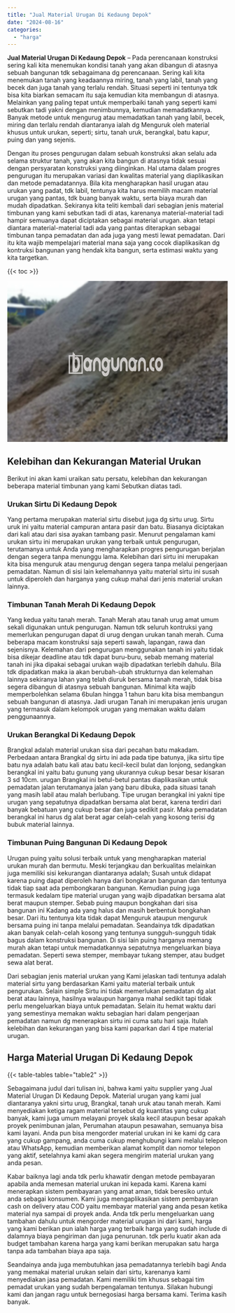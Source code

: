 ```yaml
---
title: "Jual Material Urugan Di Kedaung Depok"
date: "2024-08-16"
categories: 
  - "harga"
---
```


**Jual Material Urugan Di Kedaung Depok** – Pada perencanaan konstruksi sering kali kita menemukan kondisi tanah yang akan dibangun di atasnya sebuah bangunan tdk sebagaimana dg perencanaan. Sering kali kita menemukan tanah yang keadaannya miring, tanah yang labil, tanah yang becek dan juga tanah yang terlalu rendah. Situasi seperti ini tentunya tdk bisa kita biarkan semacam itu saja kemudian kita membangun di atasnya. Melainkan yang paling tepat untuk memperbaiki tanah yang seperti kami sebutkan tadi yakni dengan menimbunnya, kemudian memadatkannya. Banyak metode untuk mengurug atau memadatkan tanah yang labil, becek, miring dan terlalu rendah diantaranya ialah dg Menguruk oleh material khusus untuk urukan, seperti; sirtu, tanah uruk, berangkal, batu kapur, puing dan yang sejenis.

Dengan itu proses pengurugan dalam sebuah konstruksi akan selalu ada selama struktur tanah, yang akan kita bangun di atasnya tidak sesuai dengan persyaratan konstruksi yang diinginkan. Hal utama dalam progres pengurugan itu merupakan variasi dan kwalitas material yang diaplikasikan dan metode pemadatannya. Bila kita mengharapkan hasil urugan atau urukan yang padat, tdk labil, tentunya kita harus memilih macam material urugan yang pantas, tdk buang banyak waktu, serta biaya murah dan mudah dipadatkan. Sekiranya kita teliti kembali dari sebagian jenis material timbunan yang kami sebutkan tadi di atas, karenanya material-material tadi hampir semuanya dapat diciptakan sebagai material urugan. akan tetapi diantara material-material tadi ada yang pantas diterapkan sebagai timbunan tanpa pemadatan dan ada juga yang mesti lewat pemadatan. Dari itu kita wajib mempelajari material mana saja yang cocok diaplikasikan dg kontruksi bangunan yang hendak kita bangun, serta estimasi waktu yang kita targetkan.

{{< toc >}}

![Jual Material Urugan Di Kedaung Depok](/images/jual-urugan-21.png)

## Kelebihan dan Kekurangan Material Urukan

Berikut ini akan kami uraikan satu persatu, kelebihan dan kekurangan beberapa material timbunan yang kami Sebutkan diatas tadi.

### Urukan Sirtu Di Kedaung Depok

Yang pertama merupakan material sirtu disebut juga dg sirtu urug. Sirtu uruk ini yaitu material campuran antara pasir dan batu. Biasanya diciptakan dari kali atau dari sisa ayakan tambang pasir. Menurut pengalaman kami urukan sirtu ini merupakan urukan yang terbaik untuk pengurugan, terutamanya untuk Anda yang mengharapkan progres pengurugan berjalan dengan segera tanpa menunggu lama. Kelebihan dari sirtu ini merupakan kita bisa menguruk atau mengurug dengan segera tanpa melalui pengerjaan pemadatan. Namun di sisi lain kelemahannya yaitu material sirtu ini susah untuk diperoleh dan harganya yang cukup mahal dari jenis material urukan lainnya.

### Timbunan Tanah Merah Di Kedaung Depok

Yang kedua yaitu tanah merah. Tanah Merah atau tanah urug amat umum sekali digunakan untuk pengurugan. Namun tdk seluruh kontruksi yang memerlukan pengurugan dapat di urug dengan urukan tanah merah. Cuma beberapa macam konstruksi saja seperti sawah, lapangan, rawa dan sejenisnya. Kelemahan dari pengurugan menggunakan tanah ini yaitu tidak bisa dikejar deadline atau tdk dapat buru-buru, sebab memang material tanah ini jika dipakai sebagai urukan wajib dipadatkan terlebih dahulu. Bila tdk dipadatkan maka ia akan berubah-ubah strukturnya dan kelemahan lainnya sekiranya lahan yang telah diuruk bersama tanah merah, tidak bisa segera dibangun di atasnya sebuah bangunan. Minimal kita wajib memperbolehkan selama 6bulan hingga 1 tahun baru kita bisa membangun sebuah bangunan di atasnya. Jadi urugan Tanah ini merupakan jenis urugan yang termasuk dalam kelompok urugan yang memakan waktu dalam penggunaannya.

### Urukan Berangkal Di Kedaung Depok

Brangkal adalah material urukan sisa dari pecahan batu makadam. Perbedaan antara Brangkal dg sirtu ini ada pada tipe batunya, jika sirtu tipe batu nya adalah batu kali atau batu kecil-kecil bulat dan lonjong, sedangkan berangkal ini yaitu batu gunung yang ukurannya cukup besar besar kisaran 3 sd 10cm. urugan Brangkal ini betul-betul pantas diaplikasikan untuk pemadatan jalan terutamanya jalan yang baru dibuka, pada situasi tanah yang masih labil atau malah berlubang. Tipe urugan berangkal ini yakni tipe urugan yang sepatutnya dipadatkan bersama alat berat, karena terdiri dari banyak bebatuan yang cukup besar dan juga sedikit pasir. Maka pemadatan berangkal ini harus dg alat berat agar celah-celah yang kosong terisi dg bubuk material lainnya.

### Timbunan Puing Bangunan Di Kedaung Depok

Urugan puing yaitu solusi terbaik untuk yang mengharapkan material urukan murah dan bermutu. Meski terjangkau dan berkualitas melainkan juga memiliki sisi kekurangan diantaranya adalah; Susah untuk didapat karena puing dapat diperoleh hanya dari bongkaran bangunan dan tentunya tidak tiap saat ada pembongkaran bangunan. Kemudian puing juga termasuk kedalam tipe material urugan yang wajib dipadatkan bersama alat berat maupun stemper. Sebab puing maupun bongkahan dari sisa bangunan ini Kadang ada yang halus dan masih berbentuk bongkahan besar. Dari itu tentunya kita tidak dapat Menguruk ataupun menguruk bersama puing ini tanpa melalui pemadatan. Seandainya tdk dipadatkan akan banyak celah-celah kosong yang tentunya sungguh-sungguh tidak bagus dalam konstruksi bangunan. Di sisi lain puing harganya memang murah akan tetapi untuk memadatkannya sepatutnya mengeluarkan biaya pemadatan. Seperti sewa stemper, membayar tukang stemper, atau budget sewa alat berat.

Dari sebagian jenis material urukan yang Kami jelaskan tadi tentunya adalah material sirtu yang berdasarkan Kami yaitu material terbaik untuk pengurukan. Selain simple Sirtu ini tidak memerlukan pemadatan dg alat berat atau lainnya, hasilnya walaupun harganya mahal sedikit tapi tidak perlu mengeluarkan biaya untuk pemadatan. Selain itu hemat waktu dari yang semestinya memakan waktu sebagian hari dalam pengerjaan pemadatan namun dg menerapkan sirtu ini cuma satu hari saja. Itulah kelebihan dan kekurangan yang bisa kami paparkan dari 4 tipe material urugan.

## Harga Material Urugan Di Kedaung Depok

{{< table-tables table="table2" >}}

Sebagaimana judul dari tulisan ini, bahwa kami yaitu supplier yang Jual Material Urugan Di Kedaung Depok. Material urugan yang kami jual diantaranya yakni sirtu urug, Brangkal, tanah uruk atau tanah merah. Kami menyediakan ketiga ragam material tersebut dg kuantitas yang cukup banyak, kami juga umum melayani proyek skala kecil ataupun besar apakah proyek penimbunan jalan, Perumahan ataupun pesawahan, semuanya bisa kami layani. Anda pun bisa mengorder material urukan ini ke kami dg cara yang cukup gampang, anda cuma cukup menghubungi kami melalui telepon atau WhatsApp, kemudian memberikan alamat komplit dan nomor telepon yang aktif, setelahnya kami akan segera mengirim material urukan yang anda pesan.

Kabar baiknya lagi anda tdk perlu khawatir dengan metode pembayaran apabila anda memesan material urukan ini kepada kami. Karena kami menerapkan sistem pembayaran yang amat aman, tidak beresiko untuk anda sebagai konsumen. Kami juga mengaplikasikan sistem pembayaran cash on delivery atau COD yaitu membayar material yang anda pesan ketika material nya sampai di proyek anda. Anda tdk perlu mengeluarkan uang tambahan dahulu untuk mengorder material urugan ini dari kami, harga yang kami berikan pun ialah harga yang terbaik harga yang sudah include di dalamnya biaya pengiriman dan juga penurunan. tdk perlu kuatir akan ada budget tambahan karena harga yang kami berikan merupakan satu harga tanpa ada tambahan biaya apa saja.

Seandainya anda juga membutuhkan jasa pemadatannya terlebih bagi Anda yang memakai material urukan selain dari sirtu, karenanya kami menyediakan jasa pemadatan. Kami memiliki tim khusus sebagai tim pemadat urukan yang sudah berpengalaman tentunya. Silakan hubungi kami dan jangan ragu untuk bernegosiasi harga bersama kami. Terima kasih banyak.
